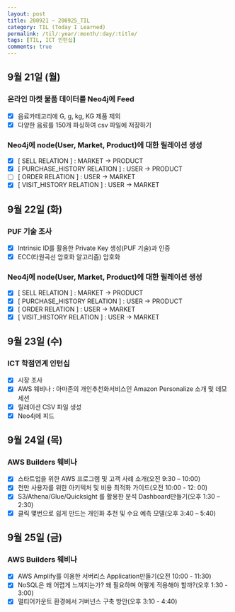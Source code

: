 ```yaml
---
layout: post
title: 200921 ~ 200925_TIL
category: TIL (Today I Learned)
permalink: /til/:year/:month/:day/:title/
tags: [TIL, ICT 인턴십]
comments: true
---
```

## 9월 21일 (월)
### 온라인 마켓 물품 데이터를 Neo4j에 Feed
- [X] 음료카테고리에 G, g, kg, KG 제품 제외
- [X] 다양한 음료를 150개 파싱하여 csv 파일에 저장하기

### Neo4j에 node(User, Market, Product)에 대한 릴레이션 생성
- [X] [ SELL RELATION ] : MARKET -> PRODUCT
- [X] [ PURCHASE_HISTORY RELATION ] : USER -> PRODUCT
- [ ] [ ORDER RELATION ] : USER -> MARKET
- [X] [ VISIT_HISTORY RELATION ] : USER -> MARKET

## 9월 22일 (화)
### PUF 기술 조사
- [X] Intrinsic ID를 활용한 Private Key 생성(PUF 기술)과 인증
- [X] ECC(타원곡선 암호화 알고리즘) 암호화

### Neo4j에 node(User, Market, Product)에 대한 릴레이션 생성
- [X] [ SELL RELATION ] : MARKET -> PRODUCT
- [X] [ PURCHASE_HISTORY RELATION ] : USER -> PRODUCT
- [X] [ ORDER RELATION ] : USER -> MARKET
- [X] [ VISIT_HISTORY RELATION ] : USER -> MARKET

## 9월 23일 (수)
### ICT 학점연계 인턴십
- [X] 시장 조사
- [X] AWS 웨비나 : 아마존의 개인추천화서비스인 Amazon Personalize 소개 및 데모세션
- [X] 릴레이션 CSV 파일 생성
- [X] Neo4j에 피드

## 9월 24일 (목)
### AWS Builders 웨비나
- [X] 스타트업을 위한 AWS 프로그램 및 고객 사례 소개(오전 9:30 – 10:00)
- [X] 천만 사용자를 위한 아키텍처 및 비용 최적화 가이드(오전 10:00 - 12: 00)
- [X] S3/Athena/Glue/Quicksight 를 활용한 분석 Dashboard만들기(오후 1:30 – 2:30)
- [X] 클릭 몇번으로 쉽게 만드는 개인화 추천 및 수요 예측 모델(오후 3:40 – 5:40)

## 9월 25일 (금)
### AWS Builders 웨비나
- [X] AWS Amplify를 이용한 서버리스 Application만들기(오전 10:00 - 11:30)
- [X] NoSQL은 왜 어렵게 느껴지는가? 왜 필요하며 어떻게 적용해야 할까?(오후 1:30 - 3:00)
- [X] 멀티어카운트 환경에서 거버넌스 구축 방안(오후 3:10 - 4:40)
